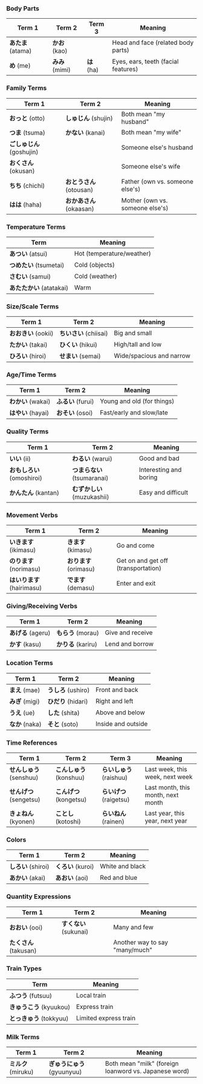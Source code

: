 ### Body Parts

| Term 1             | Term 2          | Term 3      | Meaning                             |
| ------------------ | --------------- | ----------- | ----------------------------------- |
| **あたま** (atama) | **かお** (kao)  |             | Head and face (related body parts)  |
| **め** (me)        | **みみ** (mimi) | **は** (ha) | Eyes, ears, teeth (facial features) |

### Family Terms

| Term 1                    | Term 2                   | Meaning                         |
| ------------------------- | ------------------------ | ------------------------------- |
| **おっと** (otto)         | **しゅじん** (shujin)    | Both mean "my husband"          |
| **つま** (tsuma)          | **かない** (kanai)       | Both mean "my wife"             |
| **ごしゅじん** (goshujin) |                          | Someone else's husband          |
| **おくさん** (okusan)     |                          | Someone else's wife             |
| **ちち** (chichi)         | **おとうさん** (otousan) | Father (own vs. someone else's) |
| **はは** (haha)           | **おかあさん** (okaasan) | Mother (own vs. someone else's) |

### Temperature Terms

| Term                      | Meaning                   |
| ------------------------- | ------------------------- |
| **あつい** (atsui)        | Hot (temperature/weather) |
| **つめたい** (tsumetai)   | Cold (objects)            |
| **さむい** (samui)        | Cold (weather)            |
| **あたたかい** (atatakai) | Warm                      |

### Size/Scale Terms

| Term 1               | Term 2                 | Meaning                  |
| -------------------- | ---------------------- | ------------------------ |
| **おおきい** (ookii) | **ちいさい** (chiisai) | Big and small            |
| **たかい** (takai)   | **ひくい** (hikui)     | High/tall and low        |
| **ひろい** (hiroi)   | **せまい** (semai)     | Wide/spacious and narrow |

### Age/Time Terms

| Term 1             | Term 2             | Meaning                    |
| ------------------ | ------------------ | -------------------------- |
| **わかい** (wakai) | **ふるい** (furui) | Young and old (for things) |
| **はやい** (hayai) | **おそい** (osoi)  | Fast/early and slow/late   |

### Quality Terms

| Term 1                     | Term 2                      | Meaning                |
| -------------------------- | --------------------------- | ---------------------- |
| **いい** (ii)              | **わるい** (warui)          | Good and bad           |
| **おもしろい** (omoshiroi) | **つまらない** (tsumaranai) | Interesting and boring |
| **かんたん** (kantan)      | **むずかしい** (muzukashii) | Easy and difficult     |

### Movement Verbs

| Term 1                     | Term 2                 | Meaning                             |
| -------------------------- | ---------------------- | ----------------------------------- |
| **いきます** (ikimasu)     | **きます** (kimasu)    | Go and come                         |
| **のります** (norimasu)    | **おります** (orimasu) | Get on and get off (transportation) |
| **はいります** (hairimasu) | **でます** (demasu)    | Enter and exit                      |

### Giving/Receiving Verbs

| Term 1             | Term 2              | Meaning          |
| ------------------ | ------------------- | ---------------- |
| **あげる** (ageru) | **もらう** (morau)  | Give and receive |
| **かす** (kasu)    | **かりる** (kariru) | Lend and borrow  |

### Location Terms

| Term 1          | Term 2              | Meaning            |
| --------------- | ------------------- | ------------------ |
| **まえ** (mae)  | **うしろ** (ushiro) | Front and back     |
| **みぎ** (migi) | **ひだり** (hidari) | Right and left     |
| **うえ** (ue)   | **した** (shita)    | Above and below    |
| **なか** (naka) | **そと** (soto)     | Inside and outside |

### Time References

| Term 1                   | Term 2                   | Term 3                   | Meaning                            |
| ------------------------ | ------------------------ | ------------------------ | ---------------------------------- |
| **せんしゅう** (senshuu) | **こんしゅう** (konshuu) | **らいしゅう** (raishuu) | Last week, this week, next week    |
| **せんげつ** (sengetsu)  | **こんげつ** (kongetsu)  | **らいげつ** (raigetsu)  | Last month, this month, next month |
| **きょねん** (kyonen)    | **ことし** (kotoshi)     | **らいねん** (rainen)    | Last year, this year, next year    |

### Colors

| Term 1              | Term 2             | Meaning         |
| ------------------- | ------------------ | --------------- |
| **しろい** (shiroi) | **くろい** (kuroi) | White and black |
| **あかい** (akai)   | **あおい** (aoi)   | Red and blue    |

### Quantity Expressions

| Term 1                 | Term 2                 | Meaning                        |
| ---------------------- | ---------------------- | ------------------------------ |
| **おおい** (ooi)       | **すくない** (sukunai) | Many and few                   |
| **たくさん** (takusan) |                        | Another way to say "many/much" |

### Train Types

| Term                     | Meaning               |
| ------------------------ | --------------------- |
| **ふつう** (futsuu)      | Local train           |
| **きゅうこう** (kyuukou) | Express train         |
| **とっきゅう** (tokkyuu) | Limited express train |

### Milk Terms

| Term 1              | Term 2                      | Meaning                                               |
| ------------------- | --------------------------- | ----------------------------------------------------- |
| **ミルク** (miruku) | **ぎゅうにゅう** (gyuunyuu) | Both mean "milk" (foreign loanword vs. Japanese word) |
